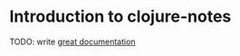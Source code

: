 # Introduction to clojure-notes

TODO: write [great documentation](http://jacobian.org/writing/what-to-write/)
